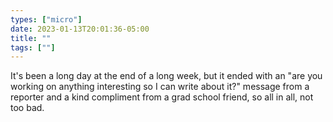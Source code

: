 ```yaml
---
types: ["micro"]
date: 2023-01-13T20:01:36-05:00
title: ""
tags: [""]
---
```

It's been a long day at the end of a long week, but it ended with an "are you working on anything interesting so I can write about it?" message from a reporter and a kind compliment from a grad school friend, so all in all, not too bad.
